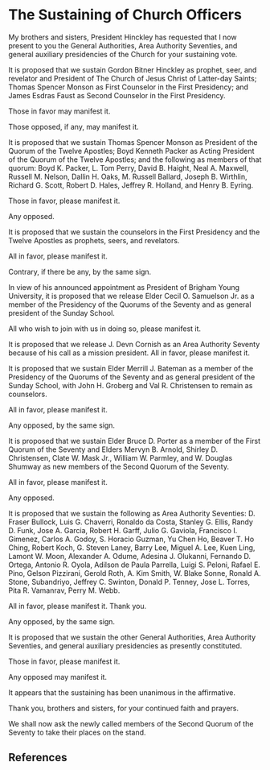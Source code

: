 # The Sustaining of Church Officers

My brothers and sisters, President Hinckley has requested that I now present
to you the General Authorities, Area Authority Seventies, and general
auxiliary presidencies of the Church for your sustaining vote.

It is proposed that we sustain Gordon Bitner Hinckley as prophet, seer, and
revelator and President of The Church of Jesus Christ of Latter-day Saints;
Thomas Spencer Monson as First Counselor in the First Presidency; and James
Esdras Faust as Second Counselor in the First Presidency.

Those in favor may manifest it.

Those opposed, if any, may manifest it.

It is proposed that we sustain Thomas Spencer Monson as President of the
Quorum of the Twelve Apostles; Boyd Kenneth Packer as Acting President of the
Quorum of the Twelve Apostles; and the following as members of that quorum:
Boyd K. Packer, L. Tom Perry, David B. Haight, Neal A. Maxwell, Russell M.
Nelson, Dallin H. Oaks, M. Russell Ballard, Joseph B. Wirthlin, Richard G.
Scott, Robert D. Hales, Jeffrey R. Holland, and Henry B. Eyring.

Those in favor, please manifest it.

Any opposed.

It is proposed that we sustain the counselors in the First Presidency and the
Twelve Apostles as prophets, seers, and revelators.

All in favor, please manifest it.

Contrary, if there be any, by the same sign.

In view of his announced appointment as President of Brigham Young University,
it is proposed that we release Elder Cecil O. Samuelson Jr. as a member of the
Presidency of the Quorums of the Seventy and as general president of the
Sunday School.

All who wish to join with us in doing so, please manifest it.

It is proposed that we release J. Devn Cornish as an Area Authority Seventy
because of his call as a mission president. All in favor, please manifest it.

It is proposed that we sustain Elder Merrill J. Bateman as a member of the
Presidency of the Quorums of the Seventy and as general president of the
Sunday School, with John H. Groberg and Val R. Christensen to remain as
counselors.

All in favor, please manifest it.

Any opposed, by the same sign.

It is proposed that we sustain Elder Bruce D. Porter as a member of the First
Quorum of the Seventy and Elders Mervyn B. Arnold, Shirley D. Christensen,
Clate W. Mask Jr., William W. Parmley, and W. Douglas Shumway as new members
of the Second Quorum of the Seventy.

All in favor, please manifest it.

Any opposed.

It is proposed that we sustain the following as Area Authority Seventies: D.
Fraser Bullock, Luis G. Chaverri, Ronaldo da Costa, Stanley G. Ellis, Randy D.
Funk, Jose A. Garcia, Robert H. Garff, Julio G. Gaviola, Francisco I. Gimenez,
Carlos A. Godoy, S. Horacio Guzman, Yu Chen Ho, Beaver T. Ho Ching, Robert
Koch, G. Steven Laney, Barry Lee, Miguel A. Lee, Kuen Ling, Lamont W. Moon,
Alexander A. Odume, Adesina J. Olukanni, Fernando D. Ortega, Antonio R. Oyola,
Adilson de Paula Parrella, Luigi S. Peloni, Rafael E. Pino, Gelson Pizzirani,
Gerold Roth, A. Kim Smith, W. Blake Sonne, Ronald A. Stone, Subandriyo,
Jeffrey C. Swinton, Donald P. Tenney, Jose L. Torres, Pita R. Vamanrav, Perry
M. Webb.

All in favor, please manifest it. Thank you.

Any opposed, by the same sign.

It is proposed that we sustain the other General Authorities, Area Authority
Seventies, and general auxiliary presidencies as presently constituted.

Those in favor, please manifest it.

Any opposed may manifest it.

It appears that the sustaining has been unanimous in the affirmative.

Thank you, brothers and sisters, for your continued faith and prayers.

We shall now ask the newly called members of the Second Quorum of the Seventy
to take their places on the stand.

## References

